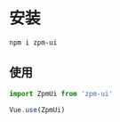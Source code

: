 # 安装

```markdown
npm i zpm-ui
```

## 使用

```javascript
import ZpmUi from 'zpm-ui'

Vue.use(ZpmUi)
```

